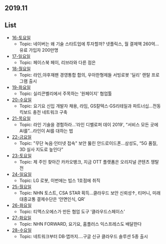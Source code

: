## 2019.11



## List

- [16-토요일](https://github.com/Conatuseus/TIL/blob/master/Article/2019-11/16.md)
  - Topic: 네이버는 왜 기술 스타트업에 투자할까? 넷플릭스, 월 결제액 260억...유료 가입자 200만명
- [17-일요일](https://github.com/Conatuseus/TIL/blob/master/Article/2019-11/17.md)
  - Topic: 페이스북 페이, 리브라와 다른 점은
- [18-월요일](https://github.com/Conatuseus/TIL/blob/master/Article/2019-11/18.md)
  - Topic: 라인,야후재팬 경영통합 합의, 우아한형제들 서빙로봇 '딜리' 랜탈 프로그램 출시
- [19-화요일](https://github.com/Conatuseus/TIL/blob/master/Article/2019-11/19.md)
  - Topic: 실리콘벨리에서 주목하는 '원페이지' 협업툴
- [20-수요일](https://github.com/Conatuseus/TIL/blob/master/Article/2019-11/20.md)
  - Topic: 요기요 신입 개발자 채용, 라임, GS칼텍스·GS리테일과 파트너십…전동킥보드 충전 네트워크 구축
- [21-목요일](https://github.com/Conatuseus/TIL/blob/master/Article/2019-11/21.md)
  - Topic: 라인 기술을 경험하라…’라인 디벨로퍼 데이 2019′, “서비스 모든 곳에 AI를”…라인이 AI를 대하는 법
- [22-금요일](https://github.com/Conatuseus/TIL/blob/master/Article/2019-11/22.md)
  - Topic: "무단 녹음·인터넷 접속" 보안 뚫린 안드로이드폰…삼성도, “5G 품질, 3D 실사 지도로 높인다”
- [23-토요일](https://github.com/Conatuseus/TIL/blob/master/Article/2019-11/23.md)
  - Topic: 제 주인 찾아간 카카오뱅크, 지금 OTT 플랫폼은 오리지널 콘텐츠 쟁탈전
- [24-일요일](https://github.com/Conatuseus/TIL/blob/master/Article/2019-11/24.md)
  - Topic: LG 로봇, 이번에는 빕스 1호점에 취직
- [25-월요일](https://github.com/Conatuseus/TIL/blob/master/Article/2019-11/25.md)
  - Topic: NHN 토스트, CSA STAR 획득…클라우드 보안 신뢰성↑,  티머니, 미래 대중교통 결제수단은 ‘안면인식, QR’
- [26-화요일](https://github.com/Conatuseus/TIL/blob/master/Article/2019-11/26.md)
  - Topic: 티맥스오에스가 만든 협업 도구 ‘클라우드스페이스’
- [27-화요일](https://github.com/Conatuseus/TIL/blob/master/Article/2019-11/27.md)
  - Topic: NHN FORWARD, 요기요, 홈플러스 익스프레스도 배달한다
- [28-수요일](https://github.com/Conatuseus/TIL/blob/master/Article/2019-11/28.md)
  - Topic: 네트워크부터 DB·앱까지….구글 신규 클라우드 솔루션 5종 출시
